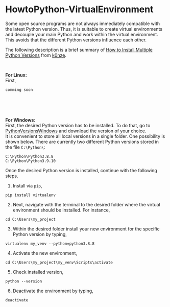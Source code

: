 # HowtoPython-VirtualEnvironment
Some open source programs are not always immediately compatible with the latest Python version. Thus, it is suitable to create virtual environments and decouple your main Python and work within the virtual environment. This avoids that the different Python versions influence each other.<br />

The following description is a brief summary of [How to Install Multiple Python Versions]( https://k0nze.dev/posts/install-pyenv-venv-vscode/) from [k0nze](https://k0nze.dev/).

<br />

**For Linux:**<br />
First, 

````
comming soon
````



<br />
<br />
<br />



**For Windows:**<br />
First, the desired Python version has to be installed. To do that, go to [PythonVersionsWindows](https://www.python.org/downloads/windows/) and download the version of your choice. <br />
It is convenient to store all local versions in a single folder. One possibility is shown below. There are currently two different Python versions stored in the file `C:\Python\`:
````
C:\Python\Python3.8.8
C:\Python\Python3.9.10
````

Once the desired Python version is installed, continue with the following steps.<br />
1. Install via `pip`,
````
pip install virtualenv
````

2. Next, navigate with the terminal to the desired folder where the virtual environment should be installed. For instance,
````
cd C:\Users\my_project
````

3. Within the desired folder install your new environment for the specific Python version by typing,
````
virtualenv my_venv --python=python3.8.8 
````

4. Activate the new environment,
````
cd C:\Users\my_project\my_venv\Scripts\activate
````

5. Check installed version,
````
python --version
````

6. Deactivate the environment by typing, 
````
deactivate
````
